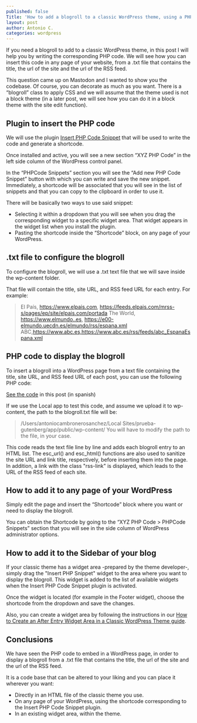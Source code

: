```yaml
---
published: false
Title: 'How to add a blogroll to a classic WordPress theme, using a PHP script'
layout: post
author: Antonio C.
categories: wordpress
---
```

If you need a blogroll to add to a classic WordPress theme, in this post I will help you by writing the corresponding PHP code. We will see how you can insert this code in any page of your website, from a .txt file that contains the title, the url of the site and the url of the RSS feed.

This question came up on Mastodon and I wanted to show you the codebase. Of course, you can decorate as much as you want. There is a “blogroll” class to apply CSS and we will assume that the theme used is not a block theme (in a later post, we will see how you can do it in a block theme with the site edit function).

## Plugin to insert the PHP code

We will use the plugin [Insert PHP Code Snippet](https://wordpress.org/plugins/insert-php-code-snippet/) that will be used to write the code and generate a shortcode.

Once installed and active, you will see a new section “XYZ PHP Code” in the left side column of the WordPress control panel.

In the “PHPCode Snippets” section you will see the “Add new PHP Code Snippet” button with which you can write and save the new snippet. Immediately, a shortcode will be associated that you will see in the list of snippets and that you can copy to the clipboard in order to use it.

There will be basically two ways to use said snippet:

- Selecting it within a dropdown that you will see when you drag the corresponding widget to a specific widget area. That widget appears in the widget list when you install the plugin.
- Pasting the shortcode inside the “Shortcode” block, on any page of your WordPress.

## .txt file to configure the blogroll

To configure the blogroll, we will use a .txt text file that we will save inside the wp-content folder.

That file will contain the title, site URL, and RSS feed URL for each entry. For example:

> El País, https://www.elpais.com, https://feeds.elpais.com/mrss-s/pages/ep/site/elpais.com/portada
The World, https://www.elmundo..es, https://e00-elmundo.uecdn.es/elmundo/rss/espana.xml
ABC,https://www.abc.es,https://www.abc.es/rss/feeds/abc_EspanaEspana.xml

## PHP code to display the blogroll

To insert a blogroll into a WordPress page from a text file containing the title, site URL, and RSS feed URL of each post, you can use the following PHP code:

[See the code](https://www.blogpocket.com/2022/12/16/blogroll-tema-clasico-wordpress-mediante-un-script-php/) in this post (in spanish)

If we use the Local app to test this code, and assume we upload it to wp-content, the path to the blogroll.txt file will be:

> /Users/antoniocambronerosanchez/Local Sites/prueba-gutenberg/app/public/wp-content/
You will have to modify the path to the file, in your case.

This code reads the text file line by line and adds each blogroll entry to an HTML list. The esc_url() and esc_html() functions are also used to sanitize the site URL and link title, respectively, before inserting them into the page. In addition, a link with the class "rss-link" is displayed, which leads to the URL of the RSS feed of each site.

## How to add it to any page of your WordPress

Simply edit the page and insert the “Shortcode” block where you want or need to display the blogroll.

You can obtain the Shortcode by going to the “XYZ PHP Code > PHPCode Snippets” section that you will see in the side column of WordPress administrator options.

## How to add it to the Sidebar of your blog

If your classic theme has a widget area -prepared by the theme developer-, simply drag the "Insert PHP Snippet" widget to the area where you want to display the blogroll. This widget is added to the list of available widgets when the Insert PHP Code Snippet plugin is activated.

Once the widget is located (for example in the Footer widget), choose the shortcode from the dropdown and save the changes.

Also, you can create a widget area by following the instructions in our [How to Create an After Entry Widget Area in a Classic WordPress Theme guide](https://blogpocket.github.io/how-to-create-new-widgets-area/).

## Conclusions

We have seen the PHP code to embed in a WordPress page, in order to display a blogroll from a .txt file that contains the title, the url of the site and the url of the RSS feed.

It is a code base that can be altered to your liking and you can place it wherever you want:

- Directly in an HTML file of the classic theme you use.
- On any page of your WordPress, using the shortcode corresponding to the Insert PHP Code Snippet plugin.
- In an existing widget area, within the theme.
